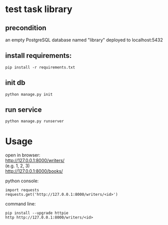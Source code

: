 # test task library

## precondition
an empty PostgreSQL database named "library" deployed to localhost:5432

## install requirements:
    pip install -r requirements.txt

## init db
    python manage.py init
    
## run service
    python manage.py runserver
    
# Usage
open in browser:    
    http://127.0.0.1:8000/writers/<id>    
    (e.g. 1, 2, 3)  
    http://127.0.0.1:8000/books/<id>
    
python console:

    import requests
    requests.get('http://127.0.0.1:8000/writers/<id>')
    
command line:
    
    pip install --upgrade httpie
    http http://127.0.0.1:8000/writers/<id>
    
    